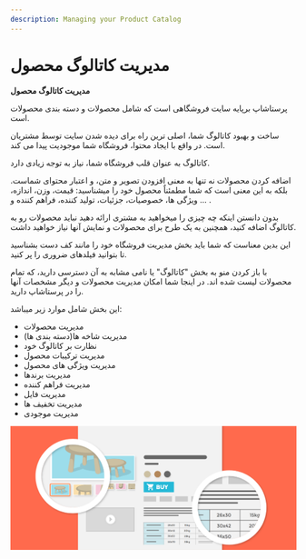```yaml
---
description: Managing your Product Catalog
---
```


# مدیریت کاتالوگ محصول

**مدیریت کاتالوگ محصول**

پرستاشاپ برپایه سایت فروشگاهی است که شامل محصولات و دسته بندی محصولات است.



ساخت و بهبود کاتالوگ شما، اصلی ترین راه برای دیده شدن سایت توسط مشتریان است. در واقع با ایجاد محتوا، فروشگاه شما موجودیت پیدا می کند.

کاتالوگ به عنوان قلب فروشگاه شما، نیاز به توجه زیادی دارد.

اضافه کردن محصولات نه تنها به معنی افزودن تصویر و متن، و اعتبار محتوای شماست. بلکه به این معنی است که شما مطمئناٌ محصول خود را میشناسید: قیمت، وزن، اندازه، ویژگی ها، خصوصیات، جزئیات، تولید کننده، فراهم کننده و ... .

بدون دانستن اینکه چه چیزی را میخواهید به مشتری ارائه دهید نباید محصولات رو به کاتالوگ اضافه کنید، همچنین به یک طرح برای محصولات و نمایش آنها نیاز خواهید داشت.



این بدین معناست که شما باید بخش مدیریت فروشگاه خود را مانند کف دست بشناسید تا بتوانید فیلدهای ضروری را پر کنید.



با باز کردن منو به بخش "کاتالوگ" یا نامی مشابه به آن دسترسی دارید، که تمام محصولات لیست شده اند. در اینجا شما امکان مدیریت محصولات و دیگر مشخصات آنها را در پرستاشاپ دارید.

این بخش شامل موارد زیر میباشد:

* مدیریت محصولات
* مدیریت شاخه ها(دسته بندی ها)
* نظارت بر کاتالوگ خود
* مدیریت ترکیبات محصول
* مدیریت ویژگی های محصول
* مدیریت برندها
* مدیریت فراهم کننده
* مدیریت فایل
* مدیریت تخفیف ها
* مدیریت موجودی

![](<../../.gitbook/assets/0 (2).png>)
